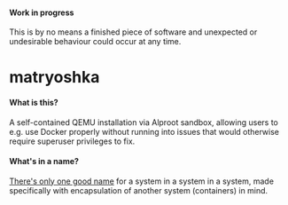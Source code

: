 #### Work in progress

This is by no means a finished piece of software and unexpected or undesirable behaviour could occur at any time. 

# matryoshka

#### What is this?

A self-contained QEMU installation via Alproot sandbox, allowing users to e.g. use Docker properly without running into issues that would otherwise require superuser privileges to fix.

#### What's in a name?

[There's only one good name](https://en.wikipedia.org/wiki/Matryoshka_doll) for a system in a system in a system, made specifically with encapsulation of another system (containers) in mind.
